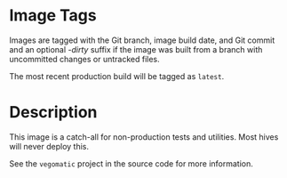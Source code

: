 # Image Tags

Images are tagged with the Git branch, image build date, and Git commit and an optional *-dirty* suffix if the image was built from a branch with uncommitted changes or untracked files.

The most recent production build will be tagged as `latest`.

# Description

This image is a catch-all for non-production tests and utilities.  Most hives will never deploy this.

See the `vegomatic` project in the source code for more information.
